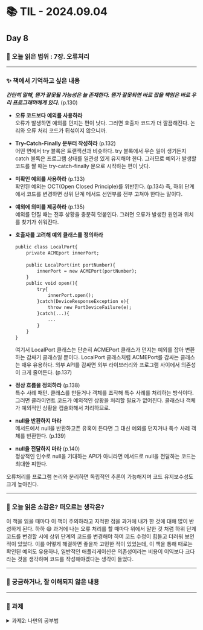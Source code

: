 # 📚 TIL - 2024.09.04

## Day 8

### 🔖 오늘 읽은 범위 : 7장. 오류처리

---

### ✨ 책에서 기억하고 싶은 내용
***간단히 말해, 뭔가 잘못될 가능성은 늘 존재한다. 뭔가 잘못되면 바로 잡을 책임은 바로 우리 프로그래머에게 있다.*** (p.130)  <br>
- **오류 코드보다 예외를 사용하라** <br>
    오류가 발생하면 예외를 던지는 편이 낫다. 그러면 호출자 코드가 더 깔끔해진다. 논리와 오류 처리 코드가 뒤섞이지 않으니까.

- **Try-Catch-Finally 문부터 작성하라** (p.132) <br>
    어떤 면에서 try 블록은 트랜잭션과 비슷하다. try 블록에서 무슨 일이 생기든지 catch 블록은 프로그램 상태를 일관성 있게 유지해야 한다. 그러므로 예외가 발생할 코드를 짤 때는 try-catch-finally 문으로 시작하는 편이 낫다.

- **미확인 예외를 사용하라** (p.133) <br>
    확인된 예외는 OCT(Open Closed Principle)를 위반한다. (p.134)
    즉, 하위 단계에서 코드를 변경하면 상위 단계 메서드 선언부를 전부 고쳐야 한다는 말이다.

- **예외에 의미를 제공하라** (p.135) <br>
    예외를 던질 때는 전후 상황을 충분히 덧붙인다. 그러면 오류가 발생한 원인과 위치를 찾기가 쉬워진다.

- **호출자를 고려해 예외 클래스를 정의하라** <br>
    ```
    public class LocalPort{
        private ACMEport innerPort;

        public LocalPort(int portNumber){
            innerPort = new ACMEPort(portNumber);
        }
        public void open(){
            try{
                innerPort.open();
            }catch(DeviceResponseException e){
                throw new PortDeviceFailure(e);
            }catch(...){
                ...
            }
        }
    }
    ```
    여기서 LocalPort 클래스는 단순히 ACMEPort 클래스가 던지는 예외를 잡아 변환하는 감싸기 클래스일 뿐이다. LocalPort 클래스처럼 ACMEPort를 감싸는 클래스는 매우 유용하다. 외부 API를 감싸면 외부 라이브러리와 프로그램 사이에서 의존성이 크게 줄어든다. (p.137) 

- **정상 흐름을 정의하라** (p.138)<br> 
    특수 사례 패턴. 클래스를 만들거나 객체를 조작해 특수 사례를 처리하는 방식이다. 그러면 클라이언트 코드가 예외적인 상황을 처리할 필요가 없어진다. 클래스나 객체가 예외적인 상황을 캡슐화해서 처리하므로.

- **null을 반환하지 마라** <br> 
    메서드에서 null을 반환하고픈 유혹이 든다면 그 대신 예외를 던지거나 특수 사레 객체를 반환한다. (p.139) 

- **null을 전달하지 마라** (p.140)<br> 
    정상적인 인수로 null을 기대하는 API가 아니라면 메서드로 null을 전달하는 코드는 최대한 피한다.

오류처리를 프로그램 논리와 분리하면 독립적인 추론이 가능해지며 코드 유지보수성도 크게 높아진다.

---

### 💭 오늘 읽은 소감은? 떠오르는 생각은?
이 책을 읽을 때마다 이 책이 주의하라고 지적한 점을 과거에 내가 한 것에 대해 많이 반성하게 된다. 하하 😅 과거에 나는 오류 처리를 할 때마다 위에서 말한 것 처럼 하위 단계 코드를 변경할 시에 상위 단계의 코드를 변경해야 하여 코드 수정이 힘들고 더러워 보인 적이 있었다. 이를 어떻게 해결하면 좋을까 고민한 적이 있었는데, 이 책을 통해 때로는 확인된 예외도 유용하나, 일반적인 애플리케이션은 의존성이라는 비용이 이익보다 크다라는 것을 생각하며 코드를 작성해야겠다는 생각이 들었다.

---

### 🔎 궁금하거나, 잘 이해되지 않은 내용
---
### 📣 과제
<details>
    <summary>
        과제2: 나만의 공부법
    </summary>
    <img src="./img/studyMethod.png"> 
</details>
